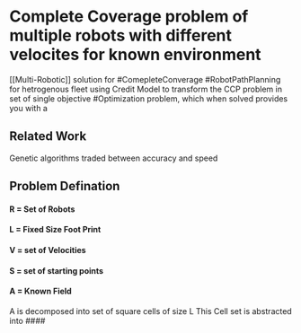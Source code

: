 # Complete Coverage problem of multiple robots with different velocites for known environment
[[Multi-Robotic]] solution for #ComepleteConverage #RobotPathPlanning  for hetrogenous fleet using Credit Model to transform the CCP problem in set of single objective #Optimization  problem, which when solved provides you with a

## Related Work
Genetic algorithms traded between accuracy and speed

## Problem Defination
#### R = Set of Robots
#### L = Fixed Size Foot Print
#### V = set of Velocities
#### S = set of starting points
#### A = Known Field
A is decomposed into set of square cells of size L
This Cell set is abstracted into #### 
